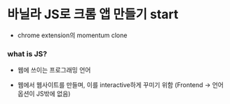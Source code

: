 # 바닐라 JS로 크롬 앱 만들기 start

-   chrome extension의 momentum clone

### what is JS?

-   웹에 쓰이는 프로그래밍 언어

-   웹에서 웹사이트를 만들며, 이를 interactive하게 꾸미기 위함 (Frontend -> 언어 옵션이 JS밖에 없음)
